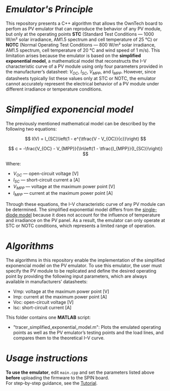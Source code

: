 # _Emulator's Principle_

This repository presents a C++ algorithm that allows the OwnTech board to perfom as PV emulator that can reproduce the behavior of any PV module, but only at the operating points **STC** (Standard Test Conditions — 1000 W/m² solar irradiance, AM1.5 spectrum and cell temperature of 25 °C) or **NOTC** (Normal Operating Test Conditions — 800 W/m² solar irradiance, AM1.5 spectrum, cell temperature of 20 °C and wind speed of 1 m/s). This limitation arises because the emulator is based on the **simplified exponential model**, a mathematical model that reconstructs the I–V characteristic curve of a PV module using only four parameters provided in the manufacturer’s datasheet: _V<sub>OC</sub>_, _I<sub>SC</sub>_, _V<sub>MPP</sub>_, and _I<sub>MPP</sub>_. However, since datasheets typically list these values only at STC or NOTC, the emulator cannot accurately represent the electrical behavior of a PV module under different irradiance or temperature conditions.

# _Simplified exponencial model_

The previously mentioned mathematical model can be described by the following two equations:

$$
I(V) = I_{SC}\left(1 - e^{\tfrac{V - V_{OC}}{c}}\right)
$$

$$
c = -\frac{V_{OC} - V_{MPP}}{\ln\left(1 - \tfrac{I_{MPP}}{I_{SC}}\right)}
$$

Where:  

- _V<sub>OC</sub>_ — open-circuit voltage [V]  
- _I<sub>SC</sub>_ — short-circuit current a [A]  
- _V<sub>MPP</sub>_ — voltage at the maximum power point [V]  
- _I<sub>MPP</sub>_ — current at the maximum power point [A]

Through these equations, the I–V characteristic curve of any PV module can be determined. The simplified exponential model differs from the [single-diode model](https://github.com/GCBrito/PV-emulator/tree/main/Single-diode%20model) because it does not account for the influence of temperature and irradiance on the PV panel. As a result, the emulator can only operate at STC or NOTC conditions, which represents a limited range of operation.

# _Algorithms_

The algorithms in this repository enable the implementation of the simplified exponencial model on the PV emulator.  To use this emulator, the user must specify the PV module to be replicated and define the desired operating point by providing the following input parameters, which are always available in manufacturers’ datasheets:

- Vmp: voltage at the maximum power point [V] 
- Imp: current at the maximum power point [A] 
- Voc: open-circuit voltage [V] 
- Isc: short-circuit current [A] 

This folder contains one **MATLAB** script:

- "tracer_simplified_exponential_model.m": Plots the emulated operating points as well as the PV emulator’s testing points and the load lines, and compares them to the theoretical I–V curve.

# _Usage instructions_

**To use the emulator**, edit `main.cpp` and set the parameters listed above **before** uploading the firmware to the SPIN board.  
For step-by-step guidance, see the [Tutorial](https://github.com/GCBrito/PV-emulator/blob/main/Tutorial.md).

